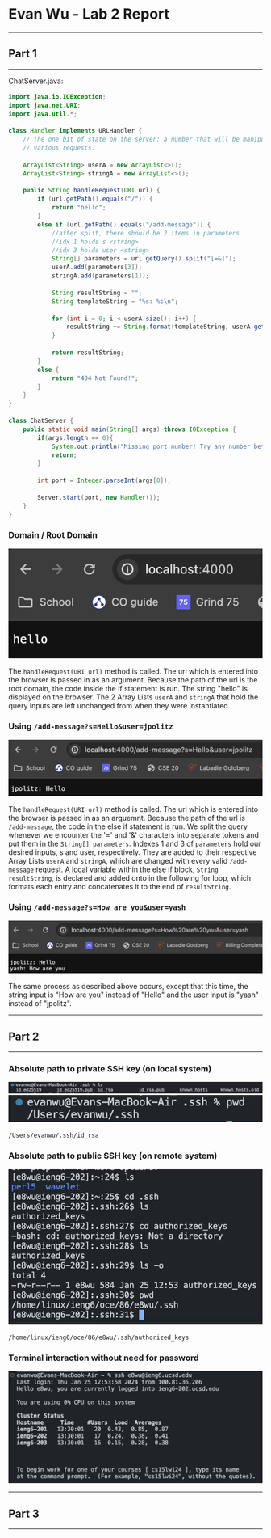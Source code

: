 # Evan Wu - Lab 2 Report
---
## Part 1
---
ChatServer.java:
```java
import java.io.IOException;
import java.net.URI;
import java.util.*;

class Handler implements URLHandler {
    // The one bit of state on the server: a number that will be manipulated by
    // various requests.

    ArrayList<String> userA = new ArrayList<>();
    ArrayList<String> stringA = new ArrayList<>();

    public String handleRequest(URI url) {
        if (url.getPath().equals("/")) {
            return "hello";
        } 
        else if (url.getPath().equals("/add-message")) {
            //after split, there should be 2 items in parameters
            //idx 1 holds s <string>
            //idx 3 holds user <string>
            String[] parameters = url.getQuery().split("[=&]");
            userA.add(parameters[3]);
            stringA.add(parameters[1]);

            String resultString = "";
            String templateString = "%s: %s\n";

            for (int i = 0; i < userA.size(); i++) {
                resultString += String.format(templateString, userA.get(i), stringA.get(i));
            }

            return resultString;
        } 
        else {
            return "404 Not Found!";
        }
    }
}

class ChatServer {
    public static void main(String[] args) throws IOException {
        if(args.length == 0){
            System.out.println("Missing port number! Try any number between 1024 to 49151");
            return;
        }

        int port = Integer.parseInt(args[0]);

        Server.start(port, new Handler());
    }
}
```

### Domain / Root Domain
![aa1](lab2images/aa1.png)


The  `handleRequest(URI url)` method is called. The url which is entered into the browser is passed in as an argument. Because the path of the url is the root domain, the code inside the if statement is run. The string "hello" is displayed on the browser. The 2 Array Lists `userA` and `stringA` that hold the query inputs are left unchanged from when they were instantiated.


### Using `/add-message?s=Hello&user=jpolitz`
![aa2](lab2images/aa2.png)


The  `handleRequest(URI url)` method is called. The url which is entered into the browser is passed in as an arguemnt. Because the path of the url is `/add-message`, the code in the else if statement is run. We split the query whenever we encounter the '=' and '&' characters into separate tokens and put them in the `String[] parameters`. Indexes 1 and 3 of `parameters` hold our desired inputs, s and user, respectively. They are added to their respective Array Lists `userA` and `stringA`, which are changed with every valid `/add-message` request. A local variable within the else if block, `String resultString`, is declared and added onto in the following for loop, which formats each entry and concatenates it to the end of `resultString`. 


### Using `/add-message?s=How are you&user=yash`
![aa3](lab2images/aa3.png)


The same process as described above occurs, except that this time, the string input is "How are you" instead of "Hello" and the user input is "yash" instead of "jpolitz".


---
## Part 2
---
### Absolute path to private SSH key (on local system)
![aa4](lab2images/aa4.png)
![aa5](lab2images/aa5.png)


`/Users/evanwu/.ssh/id_rsa`


### Absolute path to public SSH key (on remote system)
![aa7](lab2images/aa7.png)


`/home/linux/ieng6/oce/86/e8wu/.ssh/authorized_keys`


### Terminal interaction without need for password
![aa6](lab2images/aa6.png)


---
## Part 3
---


